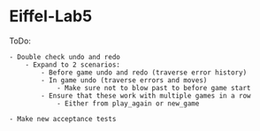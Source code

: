 # Eiffel-Lab5

ToDo:

	- Double check undo and redo
		- Expand to 2 scenarios:
			- Before game undo and redo (traverse error history)
			- In game undo (traverse errors and moves)
				- Make sure not to blow past to before game start
			- Ensure that these work with multiple games in a row
				- Either from play_again or new_game

	- Make new acceptance tests
